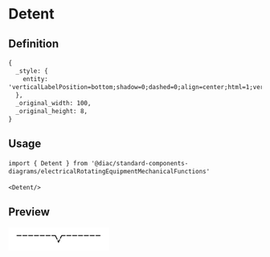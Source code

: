 # Detent

## Definition

```
{
  _style: { 
    entity: 'verticalLabelPosition=bottom;shadow=0;dashed=0;align=center;html=1;verticalAlign=top;shape=mxgraph.electrical.rot_mech.detent;pointerEvents=1;',
  },
  _original_width: 100,
  _original_height: 8,
}
```

## Usage

```
import { Detent } from '@diac/standard-components-diagrams/electricalRotatingEquipmentMechanicalFunctions'

<Detent/>
```

## Preview

<img src="./detent.png" width="200"/>
